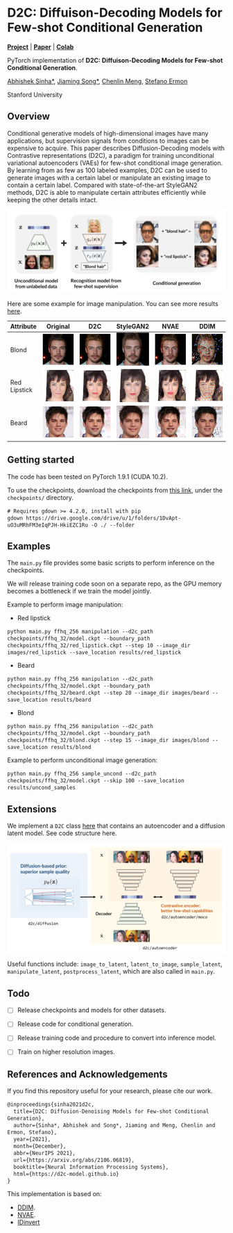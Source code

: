 # D2C: Diffuison-Decoding Models for Few-shot Conditional Generation

[**Project**](https://d2c-model.github.io/) | [**Paper**](https://arxiv.org/abs/2106.06819) | [**Colab**]()

PyTorch implementation of **D2C: Diffuison-Decoding Models for Few-shot Conditional Generation**.

[Abhishek Sinha*](https://a7b23.github.io/), [Jiaming Song*](https://tsong.me/), [Chenlin Meng](https://cs.stanford.edu/~chenlin/), [Stefano Ermon](https://cs.stanford.edu/~ermon/)

Stanford University

## Overview

Conditional generative models of high-dimensional images have many applications, but supervision signals from conditions to images can be expensive to acquire. This paper describes Diffusion-Decoding models with Contrastive representations (D2C), a paradigm for training unconditional variational autoencoders (VAEs) for few-shot conditional image generation. By learning from as few as 100 labeled examples, D2C can be used to generate images with a certain label or manipulate an existing image to contain a certain label. Compared with state-of-the-art StyleGAN2 methods, D2C is able to manipulate certain attributes efficiently while keeping the other details intact.

![](static/cond-gen.png)

Here are some example for image manipulation. You can see more results [here](https://d2c-model.github.io/).

<table>
<thead>
<tr>
  <th onclick="sorting(tbody, 0)">Attribute</th>
  <th onclick="sorting(tbody, 1)" width="17%">Original</th>
  <th onclick="sorting(tbody, 2)" width="17%">D2C</th>
  <th onclick="sorting(tbody, 3)" width="17%">StyleGAN2</th>
  <th onclick="sorting(tbody, 4)" width="17%">NVAE</th>
  <th onclick="sorting(tbody, 5)" width="17%">DDIM</th>
</tr>

</thead>
<tbody>
  <tr>
  <td>Blond</td>
 <td><img src="static/blond/0.png" width="100%"></td>
 <td><img src="static/blond/1.png" width="100%"></td>
 <td><img src="static/blond/2.png" width="100%"></td>
 <td><img src="static/blond/3.png" width="100%"></td>
 <td><img src="static/blond/4.png" width="100%"></td>
</tr>
  <tr>
  <td>Red Lipstick</td>
 <td><img src="static/red_lipstick/15.png" width="100%"></td>
 <td><img src="static/red_lipstick/16.png" width="100%"></td>
 <td><img src="static/red_lipstick/17.png" width="100%"></td>
 <td><img src="static/red_lipstick/18.png" width="100%"></td>
 <td><img src="static/red_lipstick/19.png" width="100%"></td>
</tr>
<tr>
<td>Beard</td>
 <td><img src="static/beard/5.png" width="100%"></td>
 <td><img src="static/beard/6.png" width="100%"></td>
 <td><img src="static/beard/7.png" width="100%"></td>
 <td><img src="static/beard/8.png" width="100%"></td>
 <td><img src="static/beard/9.png" width="100%"></td>
</tr>
</tr>
</tbody>
</table>

## Getting started
The code has been tested on PyTorch 1.9.1 (CUDA 10.2).

To use the checkpoints, download the checkpoints from [this link](https://drive.google.com/drive/folders/1rbztSCF27azt64M2d3dsL38ZDZ489Rsn?usp=sharing), under the `checkpoints/` directory.
```[bash]
# Requires gdown >= 4.2.0, install with pip
gdown https://drive.google.com/drive/u/1/folders/1DvApt-uO3uMRhFM3eIqPJH-HkiEZC1Ru -O ./ --folder
```

## Examples 
The `main.py` file provides some basic scripts to perform inference on the checkpoints. 

We will release training code soon on a separate repo, as the GPU memory becomes a bottleneck if we train the model jointly.

Example to perform image manipulation:

- Red lipstick
```
python main.py ffhq_256 manipulation --d2c_path checkpoints/ffhq_32/model.ckpt --boundary_path checkpoints/ffhq_32/red_lipstick.ckpt --step 10 --image_dir images/red_lipstick --save_location results/red_lipstick
```

- Beard
```
python main.py ffhq_256 manipulation --d2c_path checkpoints/ffhq_32/model.ckpt --boundary_path checkpoints/ffhq_32/beard.ckpt --step 20 --image_dir images/beard --save_location results/beard
```

- Blond
```
python main.py ffhq_256 manipulation --d2c_path checkpoints/ffhq_32/model.ckpt --boundary_path checkpoints/ffhq_32/blond.ckpt --step 15 --image_dir images/blond --save_location results/blond
```


Example to perform unconditional image generation:
```
python main.py ffhq_256 sample_uncond --d2c_path checkpoints/ffhq_32/model.ckpt --skip 100 --save_location results/uncond_samples
```

## Extensions

We implement a `D2C` class [here](https://github.com/jiamings/d2c_pre_release/blob/main/d2c/__init__.py) that contains an autoencoder and a diffusion latent model. See code structure here.

![](static/code-structure.png)

Useful functions include: `image_to_latent`, `latent_to_image`, `sample_latent`, `manipulate_latent`, `postprocess_latent`, which are also called in `main.py`.


## Todo

- [ ] Release checkpoints and models for other datasets.
- [ ] Release code for conditional generation.
- [ ] Release training code and procedure to convert into inference model.
- [ ] Train on higher resolution images.


## References and Acknowledgements

If you find this repository useful for your research, please cite our work.
```
@inproceedings{sinha2021d2c,
  title={D2C: Diffusion-Denoising Models for Few-shot Conditional Generation},
  author={Sinha*, Abhishek and Song*, Jiaming and Meng, Chenlin and Ermon, Stefano},
  year={2021},
  month={December},
  abbr={NeurIPS 2021},
  url={https://arxiv.org/abs/2106.06819},
  booktitle={Neural Information Processing Systems},
  html={https://d2c-model.github.io}
}
```

This implementation is based on:
- [DDIM](https://github.com/ermongroup/ddim).
- [NVAE](https://github.com/nvlabs/nvae).
- [IDinvert](https://github.com/genforce/idinvert_pytorch)